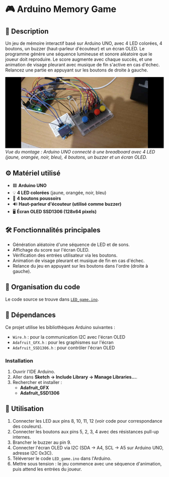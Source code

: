 # 🎮 Arduino Memory Game

## 📝 Description
Un jeu de mémoire interactif basé sur Arduino UNO, avec 4 LED colorées, 4 boutons, un buzzer (haut-parleur d'écouteur) et un écran OLED. Le programme génère une séquence lumineuse et sonore aléatoire que le joueur doit reproduire. Le score augmente avec chaque succès, et une animation de visage pleurant avec musique de fin s'active en cas d'échec. Relancez une partie en appuyant sur les boutons de droite à gauche.

![Setup du jeu](memory_game.jpg)  
*Vue du montage : Arduino UNO connecté à une breadboard avec 4 LED (jaune, orangée, noir, bleu), 4 boutons, un buzzer et un écran OLED.*

## ⚙️ Matériel utilisé
- 🟦 **Arduino UNO**
- 💡 **4 LED colorées** (jaune, orangée, noir, bleu)
- 🔘 **4 boutons poussoirs**
- 🔊 **Haut-parleur d'écouteur (utilisé comme buzzer)**
- 🖥️ **Écran OLED SSD1306 (128x64 pixels)**

## 🛠️ Fonctionnalités principales
- Génération aléatoire d'une séquence de LED et de sons.
- Affichage du score sur l'écran OLED.
- Vérification des entrées utilisateur via les boutons.
- Animation de visage pleurant et musique de fin en cas d'échec.
- Relance du jeu en appuyant sur les boutons dans l'ordre (droite à gauche).

## 📂 Organisation du code
Le code source se trouve dans [`LED_game.ino`](LED_game.ino).

## 🔧 Dépendances
Ce projet utilise les bibliothèques Arduino suivantes :
- `Wire.h` : pour la communication I2C avec l'écran OLED
- `Adafruit_GFX.h` : pour les graphismes sur l'écran
- `Adafruit_SSD1306.h` : pour contrôler l'écran OLED

### Installation
1. Ouvrir l'IDE Arduino.
2. Aller dans **Sketch → Include Library → Manage Libraries...**.
3. Rechercher et installer :
   - **Adafruit_GFX**
   - **Adafruit_SSD1306**

## 🚀 Utilisation
1. Connecter les LED aux pins 8, 10, 11, 12 (voir code pour correspondance des couleurs).
2. Connecter les boutons aux pins 5, 2, 3, 4 avec des résistances pull-up internes.
3. Brancher le buzzer au pin 9.
4. Connecter l'écran OLED via I2C (SDA → A4, SCL → A5 sur Arduino UNO, adresse I2C 0x3C).
5. Téléverser le code `LED_game.ino` dans l'Arduino.
6. Mettre sous tension : le jeu commence avec une séquence d'animation, puis attend les entrées du joueur.
